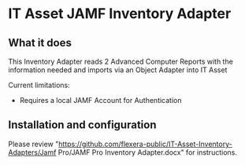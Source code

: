 # IT Asset JAMF Inventory Adapter

## What it does

This Inventory Adapter reads 2 Advanced Computer Reports with the information needed and imports
via an Object Adapter into IT Asset

Current limitations:

- Requires a local JAMF Account for Authentication

## Installation and configuration

Please review "https://github.com/flexera-public/IT-Asset-Inventory-Adapters/Jamf Pro/JAMF Pro Inventory Adapter.docx" for instructions.

